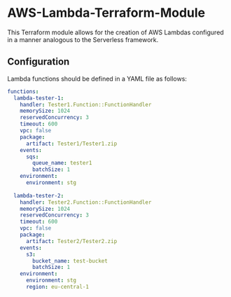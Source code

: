 # AWS-Lambda-Terraform-Module

This Terraform  module allows for the creation of AWS Lambdas configured in a manner analogous to the Serverless framework.

## Configuration

Lambda functions should be defined in a YAML file as follows:

```yaml
functions:
  lambda-tester-1:
    handler: Tester1.Function::FunctionHandler
    memorySize: 1024
    reservedConcurrency: 3
    timeout: 600
    vpc: false
    package:
      artifact: Tester1/Tester1.zip
    events:
      sqs:
        queue_name: tester1
        batchSize: 1
    environment:
      environment: stg
     
  lambda-tester-2:
    handler: Tester2.Function::FunctionHandler
    memorySize: 1024
    reservedConcurrency: 3
    timeout: 600
    vpc: false
    package:
      artifact: Tester2/Tester2.zip
    events:
      s3:
        bucket_name: test-bucket
        batchSize: 1
    environment:
      environment: stg
      region: eu-central-1
